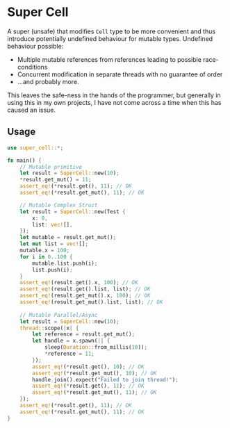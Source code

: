 # Super Cell
A super (unsafe) that modifies `Cell` type to be more convenient and thus introduce potentially undefined behaviour for mutable types.
Undefined behaviour possible:
- Multiple mutable references from references leading to possible race-conditions
- Concurrent modification in separate threads with no guarantee of order
- ...and probably more.

This leaves the safe-ness in the hands of the programmer, but generally in using this in my own projects, I have not come across a time when this has caused an issue.

## Usage
```rust
use super_cell::*;

fn main() {
    // Mutable primitive
    let result = SuperCell::new(10);
    *result.get_mut() = 11;
    assert_eq!(*result.get(), 11); // OK
    assert_eq!(*result.get_mut(), 11); // OK

    // Mutable Complex Struct
    let result = SuperCell::new(Test {
        x: 0,
        list: vec![],
    });
    let mutable = result.get_mut();
    let mut list = vec![];
    mutable.x = 100;
    for i in 0..100 {
        mutable.list.push(i);
        list.push(i);
    }
    assert_eq!(result.get().x, 100); // OK
    assert_eq!(result.get().list, list); // OK
    assert_eq!(result.get_mut().x, 100); // OK
    assert_eq!(result.get_mut().list, list); // OK
    
    // Mutable Parallel/Async
    let result = SuperCell::new(10);
    thread::scope(|x| {
        let reference = result.get_mut();
        let handle = x.spawn(|| {
            sleep(Duration::from_millis(10));
            *reference = 11;
        });
        assert_eq!(*result.get(), 10); // OK
        assert_eq!(*result.get_mut(), 10); // OK
        handle.join().expect("Failed to join thread!");
        assert_eq!(*result.get(), 11); // OK
        assert_eq!(*result.get_mut(), 11); // OK
    });
    assert_eq!(*result.get(), 11); // OK
    assert_eq!(*result.get_mut(), 11); // OK
}
```

